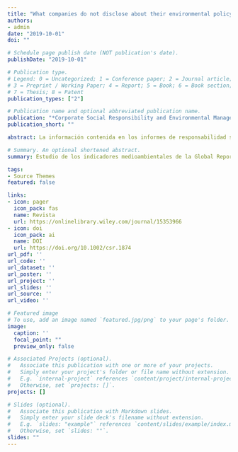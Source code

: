 ```yaml
---
title: "What companies do not disclose about their environmental policy and what institutional pressures may do to respect"
authors:
- admin
date: "2019-10-01"
doi: ""

# Schedule page publish date (NOT publication's date).
publishDate: "2019-10-01"

# Publication type.
# Legend: 0 = Uncategorized; 1 = Conference paper; 2 = Journal article;
# 3 = Preprint / Working Paper; 4 = Report; 5 = Book; 6 = Book section;
# 7 = Thesis; 8 = Patent
publication_types: ["2"]

# Publication name and optional abbreviated publication name.
publication: "*Corporate Social Responsibility and Environmental Management*, 27(3)"
publication_short: ""

abstract: La información contenida en los informes de responsabilidad social de las empresas es un tema controvertido y ha generado un importante debate entre los académicos sobre las estrategias de divulgación de las empresas. Las cuestiones medioambientales son especialmente relevantes por su impacto en el desarrollo sostenible. El presente estudio tiene dos objetivos. El primero es determinar qué indicadores medioambientales de la Global Reporting Initiative se comunican con menor frecuencia. El segundo es predecir la evolución de estos indicadores a la luz de las presiones institucionales que las empresas tratan de resistir. En concreto, el estudio de la dimensión medioambiental de la GRI se centra en el análisis de los siguientes aspectos: materiales, energía, agua, biodiversidad, emisiones, efluentes y residuos, productos y servicios, cumplimiento, transporte, evaluación medioambiental y mecanismos de reclamación medioambiental. Un análisis del contenido de los informes de RSE de algunas de las mayores empresas del mundo revela que los indicadores menos divulgados por las empresas se refieren a los aspectos medioambientales de la biodiversidad. La divulgación de los indicadores medioambientales está influida por presiones normativas, miméticas y coercitivas. Además, observamos que las presiones institucionales miméticas bajo una visión nacional e industrial influyen en la difusión de la información medioambiental. En cuanto a las dimensiones culturales, las empresas situadas en países de larga duración, femeninos y colectivistas tienden a difundir la información medioambiental en consecuencia.

# Summary. An optional shortened abstract.
summary: Estudio de los indicadores medioambientales de la Global Reporting Initiative (GRI)

tags:
- Source Themes
featured: false

links:
- icon: pager
  icon_pack: fas
  name: Revista
  url: https://onlinelibrary.wiley.com/journal/15353966
- icon: doi
  icon_pack: ai
  name: DOI
  url: https://doi.org/10.1002/csr.1874
url_pdf: ''
url_code: ''
url_dataset: ''
url_poster: ''
url_project: ''
url_slides: ''
url_source: ''
url_video: ''

# Featured image
# To use, add an image named `featured.jpg/png` to your page's folder. 
image:
  caption: ''
  focal_point: ""
  preview_only: false

# Associated Projects (optional).
#   Associate this publication with one or more of your projects.
#   Simply enter your project's folder or file name without extension.
#   E.g. `internal-project` references `content/project/internal-project/index.md`.
#   Otherwise, set `projects: []`.
projects: []

# Slides (optional).
#   Associate this publication with Markdown slides.
#   Simply enter your slide deck's filename without extension.
#   E.g. `slides: "example"` references `content/slides/example/index.md`.
#   Otherwise, set `slides: ""`.
slides: ""
---
```

